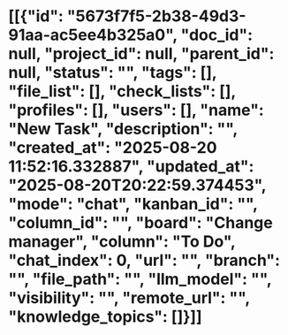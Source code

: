 # [[{"id": "5673f7f5-2b38-49d3-91aa-ac5ee4b325a0", "doc_id": null, "project_id": null, "parent_id": null, "status": "", "tags": [], "file_list": [], "check_lists": [], "profiles": [], "users": [], "name": "New Task", "description": "", "created_at": "2025-08-20 11:52:16.332887", "updated_at": "2025-08-20T20:22:59.374453", "mode": "chat", "kanban_id": "", "column_id": "", "board": "Change manager", "column": "To Do", "chat_index": 0, "url": "", "branch": "", "file_path": "", "llm_model": "", "visibility": "", "remote_url": "", "knowledge_topics": []}]]